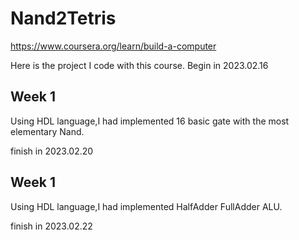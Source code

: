 # Nand2Tetris
https://www.coursera.org/learn/build-a-computer

Here is the project I code with this course.
Begin in 2023.02.16

## Week 1
Using HDL language,I had implemented 16 basic gate with the most elementary Nand.

finish in 2023.02.20

## Week 1
Using HDL language,I had implemented HalfAdder FullAdder ALU.

finish in 2023.02.22
